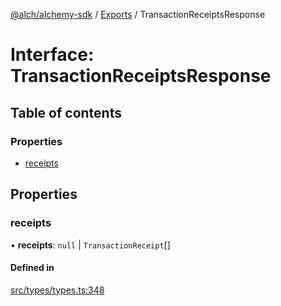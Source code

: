 [@alch/alchemy-sdk](../README.md) / [Exports](../modules.md) / TransactionReceiptsResponse

# Interface: TransactionReceiptsResponse

## Table of contents

### Properties

- [receipts](TransactionReceiptsResponse.md#receipts)

## Properties

### receipts

• **receipts**: ``null`` \| `TransactionReceipt`[]

#### Defined in

[src/types/types.ts:348](https://github.com/alchemyplatform/alchemy-sdk-js/blob/0fdf0d4/src/types/types.ts#L348)
